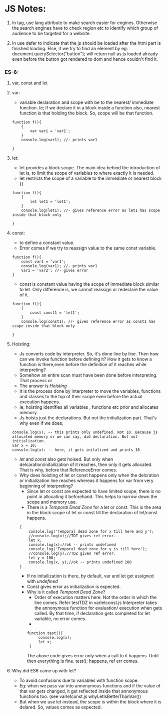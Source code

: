 # JS Notes:
1. In <html lang="en"></html> tag, use lang attribute to make search easier for engines. Otherwise the search engines have to check region etc to identify which group of audience to be targeted for a website.

2. In <script src="app.js" defer></script> use defer to indicate that the js should be loaded after the html part is finished loading. Else, if we try to find an element by eg: document.querySelector("button"); will return null as js loaded already even before the button got rendered to dom and hence couldn't find it.


### ES-6:
1. var, const and let
2. var:
    - variable declaration and scope with be to the nearest/ immediate function. Ie; if we declare it in a block inside a function also, nearest function is that holding the block. So, scope will be that function.
    ```
    function f(){
        {
            var var1 = 'var1';
        }
        console.log(var1); //- prints var1

    }

    ```
3. let:
    - let provides a block scope. The main idea behind the introduction of let is, to limit the scope of variables to where exactly it is needed.
    - let restricts the scope of a variable to the immediate or nearest block {}
    ```
    function f(){
        {
            let let1 = 'let1';
        }
        console.log(let1); //- gives reference error as let1 has scope inside that block only

    }

    ```
4. const:
    - to define a constant value.
    - Error comes if we try to reassign value to the same const variable.

    ```
    function f(){
        const var1 = 'var1';
        console.log(var1); //- prints var1
        var1 = 'var2'; //- gives error
    }

    ```
    - const is constant value having the scope of immediate block similar to let. Only difference is, we cannot reassign or redeclare the value of it.
    ```
    function f(){
        {
            const const1 = 'let1';
        }
        console.log(const1); //- gives reference error as const1 has scope inside that block only

    }

    ```
5. Hoisting:
    - Js converts code by interpreter. So, it's done line by line. Then how can we invoke function before defining it? How it gets to know a function is there,even before the definition of it reaches while interpreting?
    - Somehow an entire scan must have been done before interpreting. That process or
    - The answer is *Hoisting*
    - It is the process done by interpreter to move the variables, functions and classes to the top of their scope even before the actual execution happens.
    - Ie; hoisting identifies all variables , functions etc prior and allocates memory.
    - Js hoists just the declarations. But not the initialization part. That's why even if we does;
    ```
    console.log(x); -- this prints only undefined. Not 10. Because js allocated memory or we can say, did declaration. But not initialization.
    var x = 10;
    console.log(x): -- here, it gets initalized and prints 10
    ```     
    - *let* and *const* also gets hoised. But only when delcaration/initailization of it reaches, then only it gets allocated. That is why, before that ReferenceError comes.
    - Why does hoisting of let or const happens only when the delcration or initialization line reaches whereas it happens for var from very beginning of interpreting?
        - Since let or const are expected to have limited scope, there is no point in allocating it beforehand. This helps to narrow down the scope and memory use.
        - There is a *Temporal Dead Zone* for a let or const. This is the area in the block scope of let or const till the declaration of let/const happens.
        ```
        {
            console.log('Temporal dead zone for x till here and y');
            //console.log(x);//TDZ gives ref error.
            let x;
            console.log(x);//ok -- prints undefined
            console.log('Temporal dead zone for y is till here');
            //console.log(y);//TDZ gives ref error.
            let y = 100;
            console.log(x, y);//ok -- prints undefined 100
        }
        ```
        - If no initailization is there, by default, var and let get assigned with *undefined*
        - Const gives error as initialization is expected.
        - Why is it called *Temporal Dead Zone*?
            - Order of execution matters here. Not the order in which the line comes. Refer testTDZ in varletconst.js
            Interpreter takes the annonymous function for evaluation/ execution when gets called. By that time, if declaration gets completed for let variable, no error comes.
           - 
           ```
           function test(){
                console.log(x);
                let x;
            }
           ```
           The above code gives error only when a call to it happens. Until then everything is fine.
           test(); happens, ref err comes.
6. Why did ES6 came up with let?
    - To avoid confusions due to variables with function scope.
    - Eg: when we pass var into annonymous functions and if the value of that var gets changed, it get reflected inside that annonymous functions too. (see varletconst.js whyLetIsBetterThanVar())
    - But when we use let instead, the scope is within the block where it is delared. So, values comes as expected.
